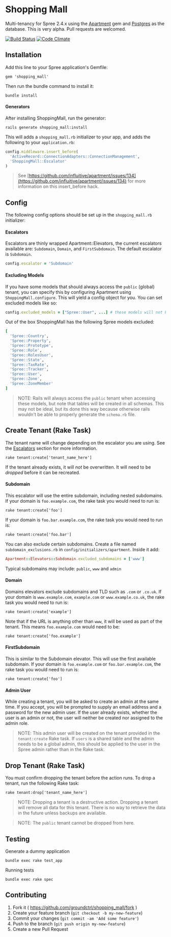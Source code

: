 # Shopping Mall

Multi-tenancy for Spree 2.4.x using the [Apartment](https://github.com/influitive/apartment) gem and [Postgres](http://www.postgresql.org/) as the database. This is very alpha. Pull requests are welcomed.

[![Build Status](https://travis-ci.org/groundctrl/shopping_mall.svg?branch=master)](https://travis-ci.org/groundctrl/shopping_mall)
[![Code Climate](https://codeclimate.com/github/groundctrl/shopping_mall.png)](https://codeclimate.com/github/groundctrl/shopping_mall)


## Installation

Add this line to your Spree application's Gemfile:

    gem 'shopping_mall'

Then run the bundle command to install it:

    bundle install

#### Generators

After installing ShoppingMall, run the generator:

    rails generate shopping_mall:install

This will adds a `shopping_mall.rb` initializer to your app, and adds the following to your `application.rb`:

```ruby
config.middleware.insert_before(
  'ActiveRecord::ConnectionAdapters::ConnectionManagement',
  'ShoppingMall::Escalator'
)
```

> See [https://github.com/influitive/apartment/issues/134](https://github.com/influitive/apartment/issues/134) for more information on this insert_before hack.


## Config

The following config options should be set up in the `shopping_mall.rb` initializer:

#### Escalators

Escalators are thinly wrapped Apartment::Elevators, the current escalators available are: `Subdomain`, `Domain`, and `FirstSubdomain`. The default escalator is `Subdomain`.

```ruby
config.escalator = 'Subdomain'
```

#### Excluding Models

If you have some models that should always access the `public` (global) tenant, you can specify this by configuring Apartment using `ShoppingMall.configure`. This will yield a config object for you. You can set excluded models like so:

```ruby
config.excluded_models = ["Spree::User", ...] # these models will not be multi-tenanted, but remain in the global (public) namespace
```

Out of the box ShoppingMall has the following Spree models excluded:

```ruby
[
  'Spree::Country',
  'Spree::Property',
  'Spree::Prototype',
  'Spree::Role',
  'Spree::RolesUser',
  'Spree::State',
  'Spree::TaxRate',
  'Spree::Tracker',
  'Spree::User',
  'Spree::Zone',
  'Spree::ZoneMember'
]
```

> NOTE: Rails will always access the `public` tenant when accessing these models, but note that tables will be created in all schemas. This may not be ideal, but its done this way because otherwise rails wouldn't be able to properly generate the `schema.rb` file.


## Create Tenant (Rake Task)

The tenant name will change depending on the escalator you are using. See the [Escalators](#escalators) section for more information.

    rake tenant:create['tenant_name_here']

If the tenant already exists, it will *not* be overwritten. It will need to be *dropped* before it can be recreated.

#### Subdomain

This escalator will use the entire subdomain, including nested subdomains. If your domain is `foo.example.com`, the rake task you would need to run is:

    rake tenant:create['foo']

If your domain is `foo.bar.example.com`, the rake task you would need to run is:

    rake tenant:create['foo.bar']

You can also exclude certain subdomains. Create a file named `subdomain_exclusions.rb` in `config/initializers/apartment`. Inside it add:

```ruby
Apartment::Elevators::Subdomain.excluded_subdomains = ['www']
```

Typical subdomains may include: `public`, `www` and `admin`

#### Domain

Domains elevators exclude subdomains and TLD such as `.com` or `.co.uk`. If your domain is `www.example.com`, `example.com` or `www.example.co.uk`, the rake task you would need to run is:

    rake tenant:create['example']

Note that if the URL is anything other than `www`, it will be used as part of the tenant. This means `foo.example.com` would need to be:

    rake tenant:create['foo.example']

#### FirstSubdomain

This is similar to the Subdomain elevator. This will use the first available subdomain. If your domain is `foo.example.com` or `foo.bar.example.com`, the rake task you would need to run is:

    rake tenant:create['foo']

#### Admin User

While creating a tenant, you will be asked to create an admin at the same time. If you accept, you will be prompted to supply an email address and a password for the new admin user. If the user already exists, whether the user is an admin or not, the user will neither be created nor assigned to the admin role.

> NOTE: This admin user will be created on the tenant provided in the `tenant:create` Rake task. If `users` is a shared table and the admin needs to be a global admin, this should be applied to the user in the Spree admin rather than in the Rake task.


## Drop Tenant (Rake Task)

You must confirm dropping the tenant before the action runs. To drop a tenant, run the following Rake task:

    rake tenant:drop['tenant_name_here']

> NOTE: Dropping a tenant is a destructive action. Dropping a tenant will remove all data for this tenant. There is no way to retrieve the data in the future unless backups are available.

> NOTE: The `public` tenant cannot be dropped from here.


## Testing

Generate a dummy application

    bundle exec rake test_app

Running tests

    bundle exec rake spec


## Contributing

1. Fork it ( https://github.com/groundctrl/shopping_mall/fork )
2. Create your feature branch (`git checkout -b my-new-feature`)
3. Commit your changes (`git commit -am 'Add some feature'`)
4. Push to the branch (`git push origin my-new-feature`)
5. Create a new Pull Request

